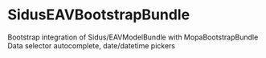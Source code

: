 SidusEAVBootstrapBundle
===========

Bootstrap integration of Sidus/EAVModelBundle with MopaBootstrapBundle
Data selector autocomplete, date/datetime pickers
